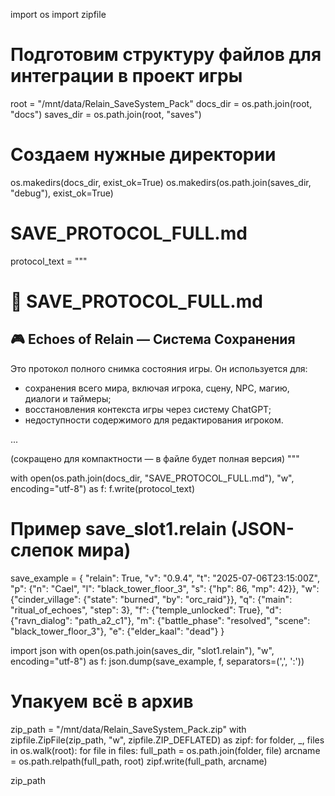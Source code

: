 import os
import zipfile

# Подготовим структуру файлов для интеграции в проект игры

root = "/mnt/data/Relain_SaveSystem_Pack"
docs_dir = os.path.join(root, "docs")
saves_dir = os.path.join(root, "saves")

# Создаем нужные директории
os.makedirs(docs_dir, exist_ok=True)
os.makedirs(os.path.join(saves_dir, "debug"), exist_ok=True)

# SAVE_PROTOCOL_FULL.md
protocol_text = """
# 📘 SAVE_PROTOCOL_FULL.md

## 🎮 Echoes of Relain — Система Сохранения

Это протокол полного снимка состояния игры. Он используется для:
- сохранения всего мира, включая игрока, сцену, NPC, магию, диалоги и таймеры;
- восстановления контекста игры через систему ChatGPT;
- недоступности содержимого для редактирования игроком.

...

(сокращено для компактности — в файле будет полная версия)
"""

with open(os.path.join(docs_dir, "SAVE_PROTOCOL_FULL.md"), "w", encoding="utf-8") as f:
    f.write(protocol_text)

# Пример save_slot1.relain (JSON-слепок мира)
save_example = {
    "relain": True,
    "v": "0.9.4",
    "t": "2025-07-06T23:15:00Z",
    "p": {"n": "Cael", "l": "black_tower_floor_3", "s": {"hp": 86, "mp": 42}},
    "w": {"cinder_village": {"state": "burned", "by": "orc_raid"}},
    "q": {"main": "ritual_of_echoes", "step": 3},
    "f": {"temple_unlocked": True},
    "d": {"ravn_dialog": "path_a2_c1"},
    "m": {"battle_phase": "resolved", "scene": "black_tower_floor_3"},
    "e": {"elder_kaal": "dead"}
}

import json
with open(os.path.join(saves_dir, "slot1.relain"), "w", encoding="utf-8") as f:
    json.dump(save_example, f, separators=(',', ':'))

# Упакуем всё в архив
zip_path = "/mnt/data/Relain_SaveSystem_Pack.zip"
with zipfile.ZipFile(zip_path, "w", zipfile.ZIP_DEFLATED) as zipf:
    for folder, _, files in os.walk(root):
        for file in files:
            full_path = os.path.join(folder, file)
            arcname = os.path.relpath(full_path, root)
            zipf.write(full_path, arcname)

zip_path
